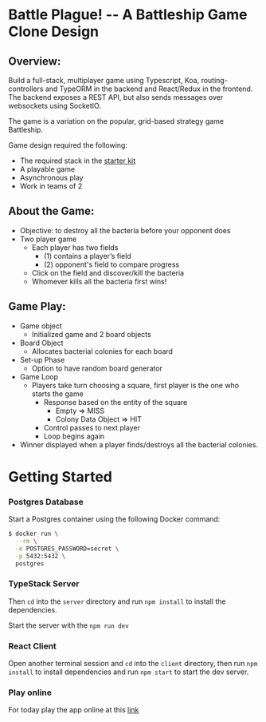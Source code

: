 # Battle Plague! -- A Battleship Game Clone Design

## Overview: 
Build a full-stack, multiplayer game using Typescript, Koa, routing-controllers and TypeORM in the backend and React/Redux in the frontend. The backend exposes a REST API, but also sends messages over websockets using SocketIO. 

The game is a variation on the popular, grid-based strategy game Battleship. 

Game design required the following: 
- The required stack in the [starter kit](https://readest.codaisseur.com/courses/advanced-bootcamp/12-games-project/01-starter)
- A playable game
- Asynchronous play
- Work in teams of 2

## About the Game:
- Objective: to destroy all the bacteria before your opponent does
- Two player game
    - Each player has two fields
        - (1) contains a player’s field
        - (2) opponent's field to compare progress
    - Click on the field and discover/kill the bacteria 
    - Whomever kills all the bacteria first wins!

## Game Play: 
- Game object 
    - Initialized game and 2 board objects
- Board Object
    - Allocates bacterial colonies for each board
- Set-up Phase
    - Option to have random board generator
- Game Loop
    - Players take turn choosing a square, first player is the one who starts the game
        - Response based on the entity of the square
            - Empty => MISS
            - Colony Data Object => HIT
        - Control passes to next player
        - Loop begins again
- Winner displayed when a player finds/destroys all the bacterial colonies.

# Getting Started

### Postgres Database

Start a Postgres container using the following Docker command:

```bash
$ docker run \
  --rm \
  -e POSTGRES_PASSWORD=secret \
  -p 5432:5432 \
  postgres
```

### TypeStack Server

Then `cd` into the `server` directory and run `npm install` to install the dependencies.

Start the server with the `npm run dev`

### React Client

Open another terminal session and `cd` into the `client` directory, then run `npm install` to install dependencies and run `npm start` to start the dev server.

### Play online

For today play the app online at this [link](http://172.16.31.169:3000)
